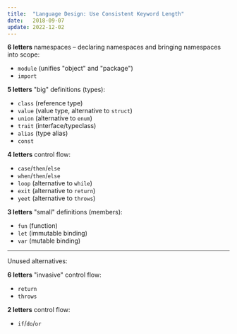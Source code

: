 ```yaml
---
title:  "Language Design: Use Consistent Keyword Length"
date:   2018-09-07
update: 2022-12-02
---
```


**6 letters** namespaces – declaring namespaces and bringing namespaces into scope:

- `module` (unifies "object" and "package")
- `import`

**5 letters** "big" definitions (types):

- `class` (reference type)
- `value` (value type, alternative to `struct`)
- `union` (alternative to `enum`)
- `trait` (interface/typeclass)
- `alias` (type alias)
- `const`

**4 letters** control flow:

- `case`/`then`/`else`
- `when`/`then`/`else`
- `loop` (alternative to `while`)
- `exit` (alternative to `return`)
- `yeet` (alternative to `throws`)

**3 letters** "small" definitions (members):

- `fun` (function)
- `let` (immutable binding)
- `var` (mutable binding)

---

Unused alternatives:

**6 letters** "invasive" control flow:

- `return`
- `throws`

**2 letters** control flow:

- `if`/`do`/`or`
